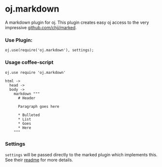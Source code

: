 oj.markdown
===========

A markdown plugin for oj. This plugin creates easy oj access to the very impressive [github.com/chjj/marked](https://github.com/chjj/marked).

### Use Plugin:

    oj.use(require('oj.markdown'), settings);
    

### Usage coffee-script

    oj.use require 'oj.markdown'
    
    html ->
      head ->
      body ->
        markdown """
          # Header

          Paragraph goes here

          * Bulleted
          * List
          * Goes
          * Here
        """

### Settings

`settings` will be passed directly to the marked plugin which implements this. See their [readme](https://github.com/chjj/marked/blob/master/README.md) for more details.
